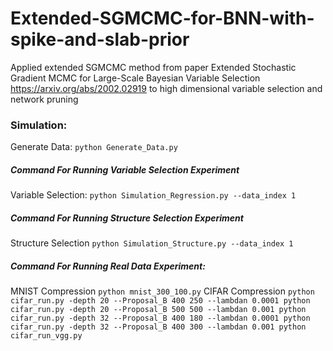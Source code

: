 Extended-SGMCMC-for-BNN-with-spike-and-slab-prior
===============================================================
Applied extended SGMCMC method from paper Extended Stochastic Gradient MCMC for Large-Scale Bayesian Variable Selection https://arxiv.org/abs/2002.02919 to high dimensional variable selection and network pruning

### Simulation:

Generate Data:
    ```
    python Generate_Data.py
    ```
##### Command For Running Variable Selection Experiment
Variable Selection:
    ```
    python Simulation_Regression.py --data_index 1
    ```

##### Command For Running Structure Selection Experiment
Structure Selection
    ```
    python Simulation_Structure.py --data_index 1
    ```

##### Command For Running Real Data Experiment:
MNIST Compression
    ```
    python mnist_300_100.py
    ```
CIFAR Compression
    ```
    python cifar_run.py -depth 20 --Proposal_B 400 250 --lambdan 0.0001
    python cifar_run.py -depth 20 --Proposal_B 500 500 --lambdan 0.001
    python cifar_run.py -depth 32 --Proposal_B 400 180 --lambdan 0.0001
    python cifar_run.py -depth 32 --Proposal_B 400 300 --lambdan 0.001
    python cifar_run_vgg.py
    ```
